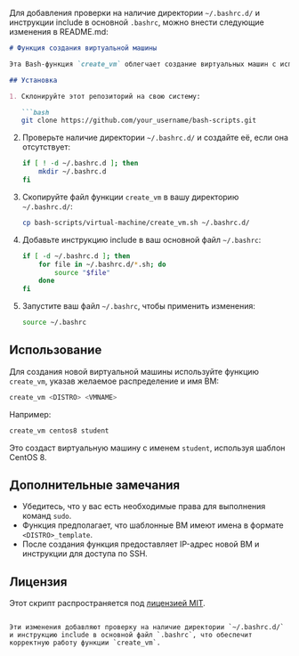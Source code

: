 Для добавления проверки на наличие директории `~/.bashrc.d/` и инструкции include в основной `.bashrc`, можно внести следующие изменения в README.md:

```markdown
# Функция создания виртуальной машины

Эта Bash-функция `create_vm` облегчает создание виртуальных машин с использованием libvirt. Она клонирует шаблонную ВМ, выполняет подготовку системы и запускает новую ВМ. Кроме того, она предоставляет IP-адрес новой ВМ и инструкции для доступа по SSH.

## Установка

1. Склонируйте этот репозиторий на свою систему:

   ```bash
   git clone https://github.com/your_username/bash-scripts.git
   ```

2. Проверьте наличие директории `~/.bashrc.d/` и создайте её, если она отсутствует:

   ```bash
   if [ ! -d ~/.bashrc.d ]; then
       mkdir ~/.bashrc.d
   fi
   ```

3. Скопируйте файл функции `create_vm` в вашу директорию `~/.bashrc.d/`:

   ```bash
   cp bash-scripts/virtual-machine/create_vm.sh ~/.bashrc.d/
   ```

4. Добавьте инструкцию include в ваш основной файл `~/.bashrc`:

   ```bash
   if [ -d ~/.bashrc.d ]; then
       for file in ~/.bashrc.d/*.sh; do
           source "$file"
       done
   fi
   ```

5. Запустите ваш файл `~/.bashrc`, чтобы применить изменения:

   ```bash
   source ~/.bashrc
   ```

## Использование

Для создания новой виртуальной машины используйте функцию `create_vm`, указав желаемое распределение и имя ВМ:

```bash
create_vm <DISTRO> <VMNAME>
```

Например:

```bash
create_vm centos8 student
```

Это создаст виртуальную машину с именем `student`, используя шаблон CentOS 8.

## Дополнительные замечания

- Убедитесь, что у вас есть необходимые права для выполнения команд `sudo`.
- Функция предполагает, что шаблонные ВМ имеют имена в формате `<DISTRO>_template`.
- После создания функция предоставляет IP-адрес новой ВМ и инструкции для доступа по SSH.

## Лицензия

Этот скрипт распространяется под [лицензией MIT](LICENSE).
```

Эти изменения добавляют проверку на наличие директории `~/.bashrc.d/` и инструкцию include в основной файл `.bashrc`, что обеспечит корректную работу функции `create_vm`.

